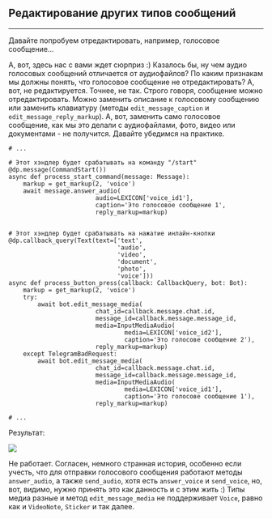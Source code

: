 ## Редактирование других типов сообщений
-------------------------------------

Давайте попробуем отредактировать, например, голосовое сообщение...

А, вот, здесь нас с вами ждет сюрприз :) Казалось бы, ну чем аудио голосовых сообщений отличается от аудиофайлов? По каким признакам мы должны понять, что голосовое сообщение не отредактировать? А, вот, не редактируется. Точнее, не так. Строго говоря, сообщение можно отредактировать. Можно заменить описание к голосовому сообщению или заменить клавиатуру (методы `edit_message_caption` и `edit_message_reply_markup`). А, вот, заменить само голосовое сообщение, как мы это делали с аудиофайлами, фото, видео или документами - не получится. Давайте убедимся на практике.

    # ...
    
    # Этот хэндлер будет срабатывать на команду "/start"
    @dp.message(CommandStart())
    async def process_start_command(message: Message):
        markup = get_markup(2, 'voice')
        await message.answer_audio(
                            audio=LEXICON['voice_id1'],
                            caption='Это голосовое сообщение 1',
                            reply_markup=markup)
    
    
    # Этот хэндлер будет срабатывать на нажатие инлайн-кнопки
    @dp.callback_query(Text(text=['text',
                                  'audio',
                                  'video',
                                  'document',
                                  'photo',
                                  'voice']))
    async def process_button_press(callback: CallbackQuery, bot: Bot):
        markup = get_markup(2, 'voice')
        try:
            await bot.edit_message_media(
                            chat_id=callback.message.chat.id,
                            message_id=callback.message.message_id,
                            media=InputMediaAudio(
                                    media=LEXICON['voice_id2'],
                                    caption='Это голосове сообщение 2'),
                            reply_markup=markup)
        except TelegramBadRequest:
            await bot.edit_message_media(
                            chat_id=callback.message.chat.id,
                            message_id=callback.message.message_id,
                            media=InputMediaAudio(
                                    media=LEXICON['voice_id1'],
                                    caption='Это голосове сообщение 1'),
                            reply_markup=markup)
    
    # ...

Результат:

![](https://ucarecdn.com/b2c0f8a4-c594-443c-ae2a-29c6ce3e5868/)

Не работает. Согласен, немного странная история, особенно если учесть, что для отправки голосового сообщения работают методы `answer_audio`, а также `send_audio`, хотя есть `answer_voice` и `send_voice`, но, вот, видимо, нужно принять это как данность и с этим жить :) Типы медиа разные и метод `edit_message_media` не поддерживает `Voice`, равно как и `VideoNote`, `Sticker` и так далее.